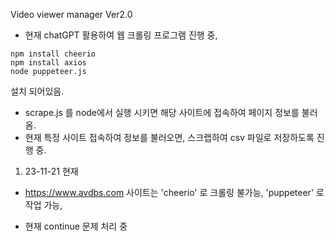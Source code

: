 Video viewer manager Ver2.0

- 현재 chatGPT 활용하여 웹 크롤링 프로그램 진행 중,

```
npm install cheerio
npm install axios
node puppeteer.js
```

설치 되어있음.

- scrape.js 를 node에서 실행 시키면 해당 사이트에 접속하여 페이지 정보를 불러옴.
- 현재 특정 사이트 접속하여 정보를 불러오면, 스크랩하여 csv 파일로 저장하도록 진행 중.

1. 23-11-21 현재
- https://www.avdbs.com 사이트는 'cheerio' 로 크롤링 불가능,
'puppeteer' 로 작업 가능,

- 현재 continue 문제 처리 중